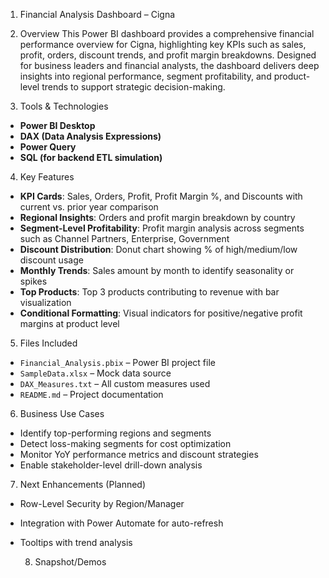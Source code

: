 1. Financial Analysis Dashboard – Cigna

 2. Overview
This Power BI dashboard provides a comprehensive financial performance overview for Cigna, highlighting key KPIs such as sales, profit, orders, discount trends, and profit margin breakdowns. Designed for business leaders and financial analysts, the dashboard delivers deep insights into regional performance, segment profitability, and product-level trends to support strategic decision-making.

 3. Tools & Technologies
- **Power BI Desktop**
- **DAX (Data Analysis Expressions)**
- **Power Query**
- **SQL (for backend ETL simulation)**

 4. Key Features
- **KPI Cards**: Sales, Orders, Profit, Profit Margin %, and Discounts with current vs. prior year comparison
- **Regional Insights**: Orders and profit margin breakdown by country
- **Segment-Level Profitability**: Profit margin analysis across segments such as Channel Partners, Enterprise, Government
- **Discount Distribution**: Donut chart showing % of high/medium/low discount usage
- **Monthly Trends**: Sales amount by month to identify seasonality or spikes
- **Top Products**: Top 3 products contributing to revenue with bar visualization
- **Conditional Formatting**: Visual indicators for positive/negative profit margins at product level

 5. Files Included
- `Financial_Analysis.pbix` – Power BI project file
- `SampleData.xlsx` – Mock data source
- `DAX_Measures.txt` – All custom measures used
- `README.md` – Project documentation

 6. Business Use Cases
- Identify top-performing regions and segments
- Detect loss-making segments for cost optimization
- Monitor YoY performance metrics and discount strategies
- Enable stakeholder-level drill-down analysis

 7. Next Enhancements (Planned)
- Row-Level Security by Region/Manager
- Integration with Power Automate for auto-refresh
- Tooltips with trend analysis

  8. Snapshot/Demos

